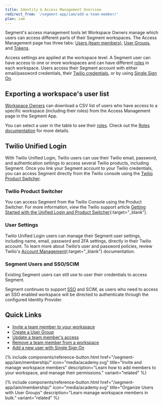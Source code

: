 ```yaml
---
title: Identity & Access Management Overview
redirect_from: '/segment-app/iam/add-a-team-member/'
plan: iam
---
```


Segment's access management tools let Workspace Owners manage which users can access different parts of their Segment workspaces. The Access Management page has three tabs: [Users (team members)](/docs/segment-app/iam/concepts/#team-members), [User Groups](/docs/segment-app/iam/concepts/#user-groups), and [Tokens](/docs/segment-app/iam/concepts/#tokens). 

Access settings are applied at the workspace level. A Segment user can have access to one or more workspaces and can have different [roles](/docs/segment-app/iam/roles/) in each workspace.
Users access their Segment account with either email/password credentials, their [Twilio credentials](#twilio-unified-login), or by using [Single Sign On](/docs/segment-app/iam/sso/).

## Exporting a workspace's user list

[Workspace Owners](/docs/segment-app/roles/#global-roles) can download a CSV list of users who have access to a specific workspace (including their roles) from the Access Management page in the Segment App.

You can select a user in the table to see their [roles](/docs/segment-app/iam/roles). Check out the [Roles documentation](/docs/segment-app/iam/roles/) for more details.

## Twilio Unified Login

With Twilio Unified Login, Twilio users can use their Twilio email, password, and authentication settings to access several Twilio products, including Segment. Once you link your Segment account to your Twilio credentials, you can access Segment directly from the Twilio console using the [Twilio Product Switcher](#twilio-product-switcher).

### Twilio Product Switcher

You can access Segment from the Twilio Console using the Product Switcher. For more information, view the Twilio support article [Getting Started with the Unified Login and Product Switcher](https://support.twilio.com/hc/en-us/articles/19652187501211-Getting-Started-with-the-Unified-Login-and-Product-Switcher){:target="_blank”}.

### User Settings

Twilio Unified Login users can manage their Segment user settings, including name, email, password and 2FA settings, directly in their Twilio account. To learn more about Twilio’s user and password policies, review Twilio's [Account Management](https://support.twilio.com/hc/en-us/sections/205104908-Account-Management){:target="_blank”} documentation. 

### Segment Users and SSO/SCIM

Existing Segment users can still use to user their credentials to access Segment.

Segment continues to support [SSO](/docs/segment-app/iam/sso/) and SCIM, as users who need to access an SSO enabled workspace will be directed to authenticate through the configured Identity Provider.

## Quick Links
- [Invite a team member to your workspace](/docs/segment-app/iam/membership/#invite-a-new-team-member)
- [Create a User Group](/docs/segment-app/iam/membership/#create-a-new-user-group)
- [Update a team member's access](/docs/segment-app/iam/membership#change-a-team-members-access)
- [Remove a team member from a workspace](/docs/segment-app/iam/membership/#remove-a-team-member-from-your-workspace)
- [Add a new user with Single Sign On](/docs/segment-app/iam/membership/#team-management-with-single-sign-on)

<div class="double">
  {% include components/reference-button.html href="/segment-app/iam/membership/" icon="media/academy.svg" title="Invite and manage workspace members" description="Learn how to add members to your workspace, and manage their permissions." variant="related" %}

  {% include components/reference-button.html href="/segment-app/iam/membership/" icon="media/academy.svg" title="Organize Users with User Groups" description="Learn manage workspace members in bulk." variant="related" %}
</div>
